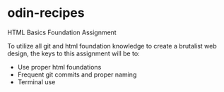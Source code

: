# odin-recipes


HTML Basics Foundation Assignment

To utilize all git and html foundation knowledge to create a brutalist web design, the keys to this assignment will be to:
 - Use proper html foundations 
 - Frequent git commits and proper naming
 - Terminal use
